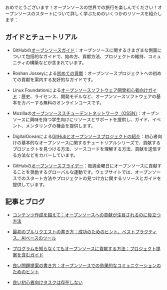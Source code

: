 おめでとうございます！オープンソースの世界での旅行を楽しんでください！オープンソースのスタートについて詳しく学ぶためのいくつかのリソースを紹介します：

## ガイドとチュートリアル
- GitHubの[オープンソースガイド](https://opensource.guide/)：オープンソースに関するさまざまな側面について包括的なガイドで、始め方、貢献方法、プロジェクトの維持、コミュニティの構築などが含まれています。

- Roshan Josseyによる[初めての貢献](https://github.com/firstcontributions/first-contributions)：オープンソースプロジェクトへの初めての貢献を案内する友好的なガイドです。

- Linux Foundationによる[オープンソースソフトウェア開発初心者向けガイド](https://training.linuxfoundation.org/training/beginners-guide-open-source-software-development/)：歴史、ライセンス、開発モデルなど、オープンソースソフトウェアの基本をカバーする無料のオンラインコースです。

- Mozillaの[オープンソーススチューデントネットワーク（OSSN）](https://community.mozilla.org/en/)：オープンソースに興味を持つ学生向けにリソースとサポートを提供し、ガイド、イベント、メンタリングの機会を提供します。

- DigitalOceanによる[GitHubとオープンソースプロジェクトの紹介](https://www.digitalocean.com/community/tutorial_series/an-introduction-to-open-source)：初心者向けの基本的なオープンソースに関するチュートリアルシリーズで、貢献するプロジェクトを見つける方法、ソースコードを理解する方法、貢献を送信する方法などをカバーしています。

- GitHubの[オープンソースフライデー](https://opensourcefriday.com/)：毎週金曜日にオープンソースに貢献することを奨励するグローバルな運動です。ウェブサイトでは、オープンソースでのスタート方法やプロジェクトの見つけ方に関するリソースとガイドを提供しています。

## 記事とブログ
- [コンテンツ作成を超えて：オープンソースへの貢献が注目されるのに役立つ方法](https://dev.to/opensauced/beyond-content-creation-how-open-source-contributions-can-help-you-get-noticed-4l5n)

- [最初のプルリクエストの書き方：成功のためのヒント、ベストプラクティス、AIベースのツール](https://dev.to/opensauced/writing-your-first-pull-request-tips-best-practices-and-ai-powered-tools-for-success-3bg9)

- [プログラムを知らなくてもオープンソースに貢献する方法：プロジェクト提案を含むガイド](https://dev.to/opensauced/how-to-contribute-to-open-source-without-knowing-how-to-code-a-guide-with-project-suggestions-59e5)

- [良い問題提案の書き方：オープンソースでの効果的なコミュニケーションのためのヒント](https://dev.to/opensauced/how-to-contribute-to-open-source-without-knowing-how-to-code-a-guide-with-project-suggestions-59e5)

- [良い初心者向けタスクは存在しない](https://opensauced.pizza/blog/good-first-issues-dont-exist)
